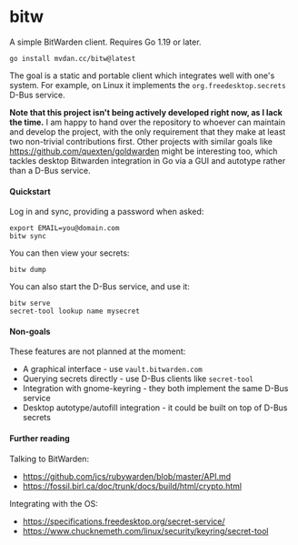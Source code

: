 # bitw

A simple BitWarden client. Requires Go 1.19 or later.

	go install mvdan.cc/bitw@latest

The goal is a static and portable client which integrates well with one's
system. For example, on Linux it implements the `org.freedesktop.secrets` D-Bus
service.

**Note that this project isn't being actively developed right now, as I lack the time.**
I am happy to hand over the repository to whoever can maintain and develop the project,
with the only requirement that they make at least two non-trivial contributions first.
Other projects with similar goals like https://github.com/quexten/goldwarden might be interesting too,
which tackles desktop Bitwarden integration in Go via a GUI and autotype rather than a D-Bus service.

#### Quickstart

Log in and sync, providing a password when asked:

	export EMAIL=you@domain.com
	bitw sync

You can then view your secrets:

	bitw dump

You can also start the D-Bus service, and use it:

	bitw serve
	secret-tool lookup name mysecret

#### Non-goals

These features are not planned at the moment:

* A graphical interface - use `vault.bitwarden.com`
* Querying secrets directly - use D-Bus clients like `secret-tool`
* Integration with gnome-keyring - they both implement the same D-Bus service
* Desktop autotype/autofill integration - it could be built on top of D-Bus secrets

#### Further reading

Talking to BitWarden:

* https://github.com/jcs/rubywarden/blob/master/API.md
* https://fossil.birl.ca/doc/trunk/docs/build/html/crypto.html

Integrating with the OS:

* https://specifications.freedesktop.org/secret-service/
* https://www.chucknemeth.com/linux/security/keyring/secret-tool
